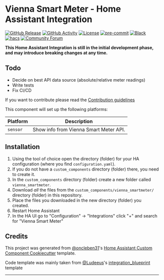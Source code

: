 # Vienna Smart Meter - Home Assistant Integration

[![GitHub Release][releases-shield]][releases]
[![GitHub Activity][commits-shield]][commits]
[![License][license-shield]](LICENSE)
[![pre-commit][pre-commit-shield]][pre-commit]
[![Black][black-shield]][black]
[![hacs][hacsbadge]][hacs]
[![Community Forum][forum-shield]][forum]

**This Home Assistant Integration is still in the initial development phase, and may introduce breaking changes at any time.**

## Todo

- Decide on best API data source (absolute/relative meter readings)
- Write tests
- Fix CI/CD

If you want to contribute please read the [Contribution guidelines](CONTRIBUTING.md)

This component will set up the following platforms:

| Platform | Description                            |
| -------- | -------------------------------------- |
| `sensor` | Show info from Vienna Smart Meter API. |

## Installation

1. Using the tool of choice open the directory (folder) for your HA configuration (where you find `configuration.yaml`).
2. If you do not have a `custom_components` directory (folder) there, you need to create it.
3. In the `custom_components` directory (folder) create a new folder called `vienna_smartmeter`.
4. Download _all_ the files from the `custom_components/vienna_smartmeter/` directory (folder) in this repository.
5. Place the files you downloaded in the new directory (folder) you created.
6. Restart Home Assistant
7. In the HA UI go to "Configuration" -> "Integrations" click "+" and search for "Vienna Smart Meter"

## Credits

This project was generated from [@oncleben31](https://github.com/oncleben31)'s [Home Assistant Custom Component Cookiecutter](https://github.com/oncleben31/cookiecutter-homeassistant-custom-component) template.

Code template was mainly taken from [@Ludeeus](https://github.com/ludeeus)'s [integration_blueprint][integration_blueprint] template

---

[integration_blueprint]: https://github.com/custom-components/integration_blueprint
[black]: https://github.com/psf/black
[black-shield]: https://img.shields.io/badge/code%20style-black-000000.svg
[commits-shield]: https://img.shields.io/github/commit-activity/y/platysma/hass-vienna-smartmeter.svg
[commits]: https://github.com/platysma/hass-vienna-smartmeter/commits/main
[hacs]: https://hacs.xyz
[hacsbadge]: https://img.shields.io/badge/HACS-Custom-orange.svg
[forum-shield]: https://img.shields.io/badge/community-forum-brightgreen.svg
[forum]: https://community.home-assistant.io/
[license-shield]: https://img.shields.io/github/license/platysma/hass-vienna-smartmeter.svg
[pre-commit]: https://github.com/pre-commit/pre-commit
[pre-commit-shield]: https://img.shields.io/badge/pre--commit-enabled-brightgreen
[releases-shield]: https://img.shields.io/github/release/platysma/hass-vienna-smartmeter.svg
[releases]: https://github.com/platysma/hass-vienna-smartmeter/releases
